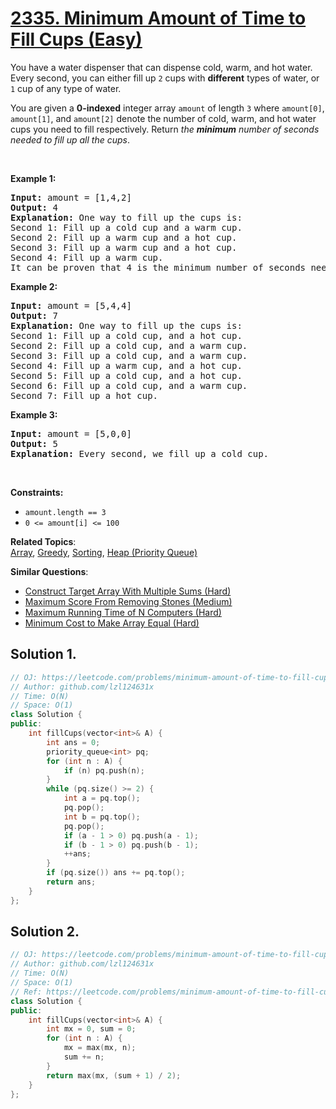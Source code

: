 # [2335. Minimum Amount of Time to Fill Cups (Easy)](https://leetcode.com/problems/minimum-amount-of-time-to-fill-cups)

<p>You have a water dispenser that can dispense cold, warm, and hot water. Every second, you can either fill up <code>2</code> cups with <strong>different</strong> types of water, or <code>1</code> cup of any type of water.</p>
<p>You are given a <strong>0-indexed</strong> integer array <code>amount</code> of length <code>3</code> where <code>amount[0]</code>, <code>amount[1]</code>, and <code>amount[2]</code> denote the number of cold, warm, and hot water cups you need to fill respectively. Return <em>the <strong>minimum</strong> number of seconds needed to fill up all the cups</em>.</p>
<p>&nbsp;</p>
<p><strong class="example">Example 1:</strong></p>
<pre><strong>Input:</strong> amount = [1,4,2]
<strong>Output:</strong> 4
<strong>Explanation:</strong> One way to fill up the cups is:
Second 1: Fill up a cold cup and a warm cup.
Second 2: Fill up a warm cup and a hot cup.
Second 3: Fill up a warm cup and a hot cup.
Second 4: Fill up a warm cup.
It can be proven that 4 is the minimum number of seconds needed.
</pre>
<p><strong class="example">Example 2:</strong></p>
<pre><strong>Input:</strong> amount = [5,4,4]
<strong>Output:</strong> 7
<strong>Explanation:</strong> One way to fill up the cups is:
Second 1: Fill up a cold cup, and a hot cup.
Second 2: Fill up a cold cup, and a warm cup.
Second 3: Fill up a cold cup, and a warm cup.
Second 4: Fill up a warm cup, and a hot cup.
Second 5: Fill up a cold cup, and a hot cup.
Second 6: Fill up a cold cup, and a warm cup.
Second 7: Fill up a hot cup.
</pre>
<p><strong class="example">Example 3:</strong></p>
<pre><strong>Input:</strong> amount = [5,0,0]
<strong>Output:</strong> 5
<strong>Explanation:</strong> Every second, we fill up a cold cup.
</pre>
<p>&nbsp;</p>
<p><strong>Constraints:</strong></p>
<ul>
	<li><code>amount.length == 3</code></li>
	<li><code>0 &lt;= amount[i] &lt;= 100</code></li>
</ul>

**Related Topics**:  
[Array](https://leetcode.com/tag/array/), [Greedy](https://leetcode.com/tag/greedy/), [Sorting](https://leetcode.com/tag/sorting/), [Heap (Priority Queue)](https://leetcode.com/tag/heap-priority-queue/)

**Similar Questions**:
* [Construct Target Array With Multiple Sums (Hard)](https://leetcode.com/problems/construct-target-array-with-multiple-sums/)
* [Maximum Score From Removing Stones (Medium)](https://leetcode.com/problems/maximum-score-from-removing-stones/)
* [Maximum Running Time of N Computers (Hard)](https://leetcode.com/problems/maximum-running-time-of-n-computers/)
* [Minimum Cost to Make Array Equal (Hard)](https://leetcode.com/problems/minimum-cost-to-make-array-equal/)

## Solution 1.

```cpp
// OJ: https://leetcode.com/problems/minimum-amount-of-time-to-fill-cups
// Author: github.com/lzl124631x
// Time: O(N)
// Space: O(1)
class Solution {
public:
    int fillCups(vector<int>& A) {
        int ans = 0;
        priority_queue<int> pq;
        for (int n : A) {
            if (n) pq.push(n);
        }
        while (pq.size() >= 2) {
            int a = pq.top();
            pq.pop();
            int b = pq.top();
            pq.pop();
            if (a - 1 > 0) pq.push(a - 1);
            if (b - 1 > 0) pq.push(b - 1);
            ++ans;
        }
        if (pq.size()) ans += pq.top();
        return ans;
    }
};
```

## Solution 2.

```cpp
// OJ: https://leetcode.com/problems/minimum-amount-of-time-to-fill-cups
// Author: github.com/lzl124631x
// Time: O(N)
// Space: O(1)
// Ref: https://leetcode.com/problems/minimum-amount-of-time-to-fill-cups/solutions/2261394/java-c-python-max-max-a-sum-a-1-2/
class Solution {
public:
    int fillCups(vector<int>& A) {
        int mx = 0, sum = 0;
        for (int n : A) {
            mx = max(mx, n);
            sum += n;
        }
        return max(mx, (sum + 1) / 2);
    }
};
```